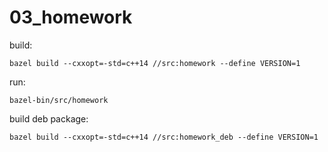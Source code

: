 # 03_homework


build:
```
bazel build --cxxopt=-std=c++14 //src:homework --define VERSION=1
```

run:
```
bazel-bin/src/homework
```

build deb package:
```
bazel build --cxxopt=-std=c++14 //src:homework_deb --define VERSION=1
```
